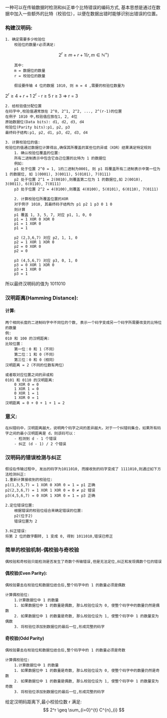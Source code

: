  一种可以在传输数据时检测和纠正单个比特错误的编码方式, 基本思想是通过在数据中加入一些额外的比特（校验位），以便在数据出错时能够识别出错误的位置。
### 构建汉明码:
	1. 确定需要多少校验位
		校验位的数量r必须满足:
		
$$ 2^r ≥ m + r + 1 ( r , m \in \mathbb{N}^+ ) $$

		其中:
		m = 数据位的数量
		r = 校验位的数量

		假设要传输 4 位的数据 1010, 则 m = 4 ,需要的校验位数量为

$2^ r \geq 4 + r + 1$
2<sup>r</sup> - r ≥ 5
r ≥ 3 => r = 3

	2. 给校验值分配位置
	在码字中,校验值通常放在 2^0, 2^1, 2^2, ..., 2^(r-1)的位置
	在例子 1010 中,校验值应放在1, 2, 4位
	原始数据位(Data bits): d1, d2, d3, d4
	校验位(Parity bits):p1, p2, p3
	最终码子结构:p1, p2, d1, p3, d2, d3, d4

	3. 计算校验位的值:
	校验位的值通过数据位计算得出,确保其所覆盖的某些位的异或（XOR）结果满足特定规则
		1. 确认校验位覆盖的位置:
		所有二进制表示中包含它自己位置的比特为 1 的数据位
		例如:
		p1 处于位置 2^0 = 1, 1的二进制为0001, 则 p1 将覆盖所有二进制表示中第一位为 1 的数据位, 如 1(0001), 3(0011), 5(0101), 7(0111)
		p2 处于位置 2^1 = 2(0010),则覆盖第二位为 1 的数据位,如 2(0010), 3(0011), 6(0110), 7(0111)
		p3 处于位置 2^2 = 4(0100),则覆盖 4(0100), 5(0101), 6(0110), 7(0111)

		2. 计算校验位所覆盖位置的XOR
		对于例子 1010, 其最终码子结构为 p1 p2 1 p3 0 1 0
		则计算
		p1 覆盖 1, 3, 5, 7, 对应 p1, 1, 0, 0
		p1 = 1 XOR 0 XOR 0
		p1 = 1 XOR 0
		p1 = 1

		p2 (2,3,6,7) 对应 p2, 1, 1, 0
		p2 = 1 XOR 1 XOR 0
		p2 = 0 XOR 0
		p2 = 0

		p3 (4,5,6,7) 对应 p3, 0, 1, 0
		p3 = 0 XOR 1 XOR 0
		p3 = 1 XOR 0
		p3 = 1

所以最终汉明码的值为 1011010

### 汉明距离(Hamming Distance):
#### 计算:
	两个相同长度的二进制码字中不同位的个数, 表示一个码字变成另一个码字所需要改变的比特位的数量
	例:
	010 和 100 的汉明距离:
	比较位置：
	    第一位：0 和 1（不同）
	    第二位：1 和 0（不同）
	    第三位：0 和 0（相同）
	汉明距离 = 2（不同的位数有两位）

	或者取对应位置之间的异或和
	0101 和 0110 的汉明距离:
		0 XOR 0 = 0
		1 XOR 1 = 0
		0 XOR 1 = 1
		1 XOR 0 = 1
	汉明距离 = 0 + 0 + 1 + 1 = 2

### 意义:
	在纠错码中，汉明距离越大，说明两个码字之间的差异越大。对于一个纠错码集合，如果所有码字之间的最小汉明距离是 d，则该码可以：
		- 检测到 d - 1 个错误
		- 纠正 (d - 1) / 2 个错误

### 汉明码的错误检测与纠正
	假设在传输过程中, 发出的码字为1011010, 而接收到的码字变成了 1111010,则通过如下方法检测纠正:
	1.重新计算接收到的校验位:
	p1(1,3,5,7) = 1 XOR 0 XOR 0 = 1 = p1 正确
	p2(2,3,6,7) = 1 XOR 1 XOR 0 = 0 ≠ p2 错误
	p3(4,5,6,7) = 0 XOR 1 XOR 0 = 1 = p3 正确

	2.定位错误位置:
		根据错误的校验位组合来确定错误的位置:
		p2(位于2)
		错误位置为 2

	3.纠正错误:
	将第 2 位的数字翻转, 1 变成 0, 得到 1011010,错误已修正


### 简单的校验机制-偶校验与奇校验
	偶校验和奇校验只能检测是否发生了奇数个传输错误,但是无法定位,纠正和发现偶数个位的错误
#### 偶校验(Even Parity): 
	偶校验要去在校验位和数据位结合后,整个码字中的 1 的数量必须是偶数

	计算偶校验位:
		1.计算数据位中 1 的数量
		1. 如果数据位中 1 的数量是偶数, 那么校验位设为 0, 使整个码字中的数量仍然是偶数
		2. 如果数据位中 1 的数量是奇数, 那么校验位设为 1, 使整个码字中 1 的数量变为偶数
		3. 将校验位添加到数据位的最后一位,形成完整的码字

#### 奇校验(Odd Parity)
	偶校验要去在校验位和数据位结合后,整个码字中的 1 的数量必须是奇数

	计算偶校验位:
		1.计算数据位中 1 的数量
		1. 如果数据位中 1 的数量是奇数, 那么校验位设为 0, 使整个码字中的数量仍然是奇数
		2. 如果数据位中 1 的数量是偶数, 那么校验位设为 1, 使整个码字中 1 的数量变为奇数
		3. 将校验位添加到数据位的最后一位,形成完整的码字

 给定汉明码距离下,最小校验位数 r 满足:
 $$
  2^r \geq \sum_{i=0}^{t} C^{n}_{i} 
$$